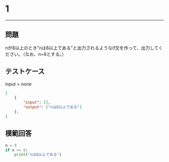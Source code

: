 # 1

---
## 問題

nが8以上のとき"nは8以上である"と出力されるようなif文を作って、出力してください。（なお、n=8とする。）

## テストケース
input = none
```json
[
	{
		"input": [],
		"output": ["nは8以上である"]
  	},
]
```

## 模範回答
```python
n = 8
if n <= 8:
    print("nは8以上である")
```